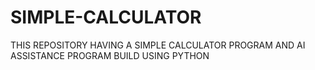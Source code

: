 # SIMPLE-CALCULATOR
 THIS REPOSITORY HAVING A SIMPLE CALCULATOR PROGRAM AND AI ASSISTANCE PROGRAM BUILD USING PYTHON

